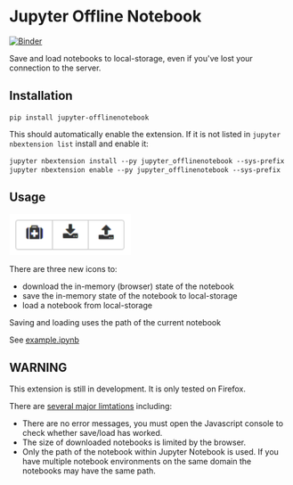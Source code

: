Jupyter Offline Notebook
========================

[![Binder](https://mybinder.org/badge_logo.svg)](https://mybinder.org/v2/gh/manics/jupyter-offlinenotebook/master?filepath=example.ipynb)

Save and load notebooks to local-storage, even if you've lost your connection to the server.


Installation
------------

    pip install jupyter-offlinenotebook

This should automatically enable the extension. If it is not listed in `jupyter nbextension list` install and enable it:

    jupyter nbextension install --py jupyter_offlinenotebook --sys-prefix
    jupyter nbextension enable --py jupyter_offlinenotebook --sys-prefix


Usage
-----

![Offline notebook buttons](./offline-notebook-buttons.png)

There are three new icons to:
- download the in-memory (browser) state of the notebook
- save the in-memory state of the notebook to local-storage
- load a notebook from local-storage

Saving and loading uses the path of the current notebook

See [example.ipynb](./example.ipynb)


**WARNING**
-----------

This extension is still in development. It is only tested on Firefox.

There are [several major limtations](https://github.com/manics/jupyter-offlinenotebook/issues) including:

- There are no error messages, you must open the Javascript console to check whether save/load has worked.
- The size of downloaded notebooks is limited by the browser.
- Only the path of the notebook within Jupyter Notebook is used.
  If you have multiple notebook environments on the same domain the notebooks may have the same path.
